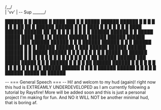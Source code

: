    /\__/\
  | 'vv' | -- Sup
  \______/

██████                      █   █ █████ █      ████  ███  █   █ █████                ██████
██████                      █   █ █     █     █     █   █ ██ ██ █                    ██████
██████                      █ █ █ ████  █     █     █   █ █ █ █ ████                 ██████
██████                      ██ ██ █     █     █     █   █ █   █ █                    ██████
██████                      █   █ █████ █████  ████  ███  █   █ █████                ██████
██████                                                                               ██████
██████                                  █████  ███                                   ██████
██████                                    █   █   █                                  ██████
██████                                    █   █   █                                  ██████
██████                                    █   █   █                                  ██████
██████                                    █    ███                                   ██████
██████                                                                               ██████
██████   █   █  █████   ██████  █       █   █  █   █    █    █  █    █  █████   ██   ██████
██████   █  █   █    █  █       █        █ █    █ █     █    █  █    █  █    █  ██   ██████
██████   ███    █████   █████   █         █      █      ██████  █    █  █    █  ██   ██████
██████   █  █   █    █  █       █         █     █ █     █    █  █    █  █    █       ██████
██████   █   █  █    █  ██████  ██████    █    █   █    █    █  ██████  █████   ██   ██████

-- === General Speech === --
Hi! and welcom to my hud (again)! right now this hud is EXTREAMLY UNDERDEVELOPED as I am currently following a tutorial by Raysfire!
More will be added soon and this is just a personal project I'm making for fun. And NO it WILL NOT be another minimal hud, that is boring af.
